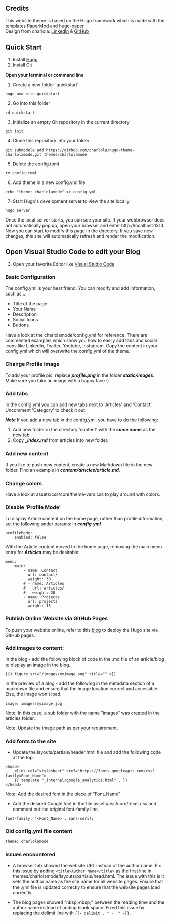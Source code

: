 ## Credits

This website theme is based on the Hugo framework which is made with the templates [PaperMod](https://github.com/adityatelange/hugo-PaperMod) and [hugo-paper](https://github.com/nanxiaobei/hugo-paper). \
Design from charlola:
[LinkedIn](https://www.linkedin.com/in/heycharlola/) &
[GitHub](https://github.com/charlola/hugo-theme-charlolamode) 

## Quick Start

1. Install [Hugo](https://gohugo.io/installation/)
2. Install [Git](https://git-scm.com/book/en/v2/Getting-Started-Installing-Git)


**Open your terminal or command line**

1. Create a new folder 'quickstart'

```console
hugo new site quickstart
```

2. Go into this folder 
```console
cd quickstart
```

3. Initialize an empty Git repository in the current directory
```console
git init
```

4. Clone this repository into your folder
```console
git submodule add https://github.com/charlola/hugo-theme-charlolamode.git themes/charlolamode
```

5. Delete the config.toml
```console
rm config.toml
```

6. Add theme in a new config.yml file
```console
echo "theme: charlolamode" >> config.yml
```

7. Start Hugo's development server to view the site locally.
```console
hugo server
```

Once the local server starts, you can see your site. If your webbrowser does not automatically pop up, open your browser and enter http://localhost:1313. Now you can start to modify this page in the directory. If you save new changes, this site will automatically refresh and render the modification.


## Open Visual Studio Code to edit your Blog

3. Open your favorite Editor like [Visual Studio Code](https://code.visualstudio.com/download)
### Basic Configuration

The config.yml is your best friend. You can modify and add information, such as ...
- Title of the page
- Your Name
- Description
- Social Icons
- Buttons

Have a look at the charlolamode/config.yml for reference. There are commented examples which show you how to easily add tabs and social icons like LinkedIn, Twitter, Youtube, Instagram. Copy the content in your config.yml which will overwrite the config.yml of the theme. 

### Change Profile Image

To add your profile pic, replace ***profile.png*** in the folder ***static/images***. Make sure you take an image with a happy face :)

### Add tabs

In the config.yml you can add new tabs next to 'Articles' and 'Contact'. Uncomment 'Category' to check it out.

***Note***
If you add a new tab in the config.yml, you have to do the following:
1. Add new folder in the directory 'content' with the ***same name*** as the new tab.
2. Copy ***_index.md*** from articles into new folder.

### Add new content

If you like to push new content, create a new Markdown file in the new folder. Find an example in ***content/articles/article.md***.


### Change colors

Have a look at assets/css/core/theme-vars.css to play around with colors.

### Disable 'Profile Mode'

To display Article content on the home page, rather than profile information, set the following under params: in ***config.yml***
```
profileMode: 
    enabled: false
```

With the Article content moved to the home page, removing the main menu entry for ***Articles*** may be desirable:
```
menu:
    main:
        - name: Contact
          url: contact/
          weight: 30
        # - name: Articles
        #   url: articles/
        #   weight: 20
        - name: Projects
          url: projects
          weight: 15
```

### Publish Online Website via GitHub Pages

To push your website online, refer to this [blog](https://gohugo.io/hosting-and-deployment/hosting-on-github/) to deploy the Hugo site via GitHub pages.

### Add images to content:

In the blog - add the following block of code in the .md file of an article/blog to display an image in the blog.

```{{< figure src="/images/myimage.png" title="" >}}```

In the preview of a blog - add the following in the metadata section of a markdown file and ensure that the image location correct and accessible. Else, the image won't load.

```image: images/myimage.jpg```

Note: In this case, a sub folder with the name "images" was created in the articles folder.

Note: Update the image path as per your requirement.

### Add fonts to the site

- Update the layouts/partials/header.html file and add the following code at the top:
```
<head>
    <link rel="stylesheet" href="https://fonts.googleapis.com/css?family=Font_Name">
    {{ template "_internal/google_analytics.html" . }}
</head>

```
Note: Add the desired font in the place of "Font_Name"

- Add the desired Google font in the file assets/css/core/reset.css and comment out the original font-family line.
```
font-family: '<Font_Name>', sans-serif;
```

### Old config.yml file content

```theme: charlolamode```

### Issues encountered

- A browser tab showed the website URL instead of the author name. Fix this issue by adding ```<title>Author Name</title>``` as the first line in themes/charlolamode/layouts/partials/head.html. The issue with this is it sets the author name as the site name for all website pages. Ensure that the .yml file is updated correctly to ensure that the website pages load correctly.
  
- The blog pages showed "nbsp;·nbsp;" between the reading time and the author name instead of adding blank space. Fixed this issue by replacing the delimit line with ```{{- delimit . " ·  " -}}```.
